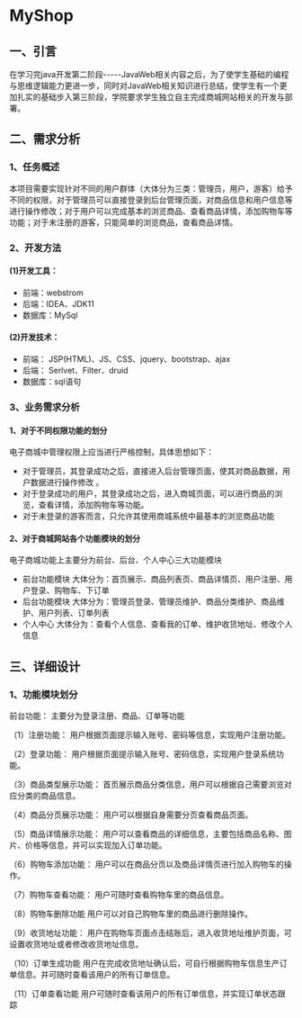 # MyShop
## 一、引言
在学习完java开发第二阶段-----JavaWeb相关内容之后，为了使学生基础的编程与思维逻辑能力更进一步，同时对JavaWeb相关知识进行总结，使学生有一个更加扎实的基础步入第三阶段，学院要求学生独立自主完成商城网站相关的开发与部署。
## 二、需求分析
### 1、任务概述
本项目需要实现针对不同的用户群体（大体分为三类：管理员，用户，游客）给予不同的权限，对于管理员可以直接登录到后台管理页面，对商品信息和用户信息等进行操作修改；对于用户可以完成基本的浏览商品、查看商品详情，添加购物车等功能；对于未注册的游客，只能简单的浏览商品，查看商品详情。
### 2、开发方法
#### (1)开发工具：
- 前端：webstrom
- 后端：IDEA、JDK11
- 数据库：MySql
#### (2)开发技术：
- 前端： JSP(HTML)、JS、CSS、jquery、bootstrap、ajax
- 后端： Serlvet、Filter、druid
- 数据库：sql语句
### 3、业务需求分析
#### 1、对于不同权限功能的划分
电子商城中管理权限上应当进行严格控制，具体思想如下：
- 对于管理员，其登录成功之后，直接进入后台管理页面，使其对商品数据，用户数据进行操作修改 。
- 对于登录成功的用户，其登录成功之后，进入商城页面，可以进行商品的浏览，查看详情，添加购物车等功能。
- 对于未登录的游客而言，只允许其使用商城系统中最基本的浏览商品功能
#### 2、对于商城网站各个功能模块的划分
电子商城功能上主要分为前台、后台、个人中心三大功能模块
- 前台功能模块
大体分为：首页展示、商品列表页、商品详情页、用户注册、用户登录、购物车、下订单
- 后台功能模块
大体分为：管理员登录、管理员维护、商品分类维护、商品维护、用户列表、订单列表
- 个人中心
大体分为：查看个人信息、查看我的订单、维护收货地址、修改个人信息

## 三、详细设计
### 1、功能模块划分
前台功能：
主要分为登录注册、商品、订单等功能

（1）注册功能：
用户根据页面提示输入账号、密码等信息，实现用户注册功能。

（2）登录功能：
用户根据页面提示输入账号、密码信息，实现用户登录系统功能。

（3）商品类型展示功能：
首页展示商品分类信息，用户可以根据自己需要浏览对应分类的商品信息。

（4）商品分页展示功能：
用户可以根据自身需要分页查看商品页面。

（5）商品详情展示功能：
用户可以查看商品的详细信息，主要包括商品名称、图片、价格等信息，并可以实现加入订单功能。

（6）购物车添加功能：
用户可以在商品分页以及商品详情页进行加入购物车的操作。

（7）购物车查看功能：
用户可随时查看购物车里的商品信息。

（8）购物车删除功能
用户可以对自己购物车里的商品进行删除操作。

（9）收货地址功能：
用户在购物车页面点击结账后，进入收货地址维护页面，可设置收货地址或者修改收货地址信息。

（10）订单生成功能
用户在完成收货地址确认后，可自行根据购物车信息生产订单信息。并可随时查看该用户的所有订单信息。

（11）订单查看功能
用户可随时查看该用户的所有订单信息，并实现订单状态跟踪
